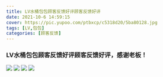 ```yaml
---
title: LV水桶包包顾客反馈好评顾客反馈好评
date: 2021-10-6 14:59:15
cover: https://pic.yupoo.com/ptbxcp/c5318d20/5ba80128.jpg
tags: [LV,包包]
categories: [顾客反馈]
---
```


###  LV水桶包包顾客反馈好评顾客反馈好评，感谢老板！
![](https://pic.yupoo.com/ptbxcp/5f29e8d2/abefb18f.jpg)
![](https://pic.yupoo.com/ptbxcp/1d4a47ef/ff598a57.jpg)
![](https://pic.yupoo.com/ptbxcp/a2b53673/e7d9eeed.jpg)
![](https://pic.yupoo.com/ptbxcp/c5318d20/5ba80128.jpg)
